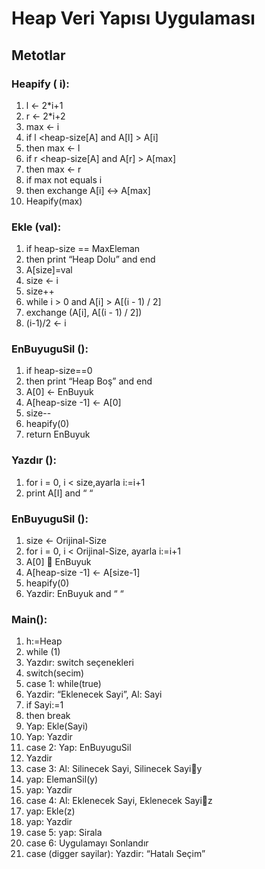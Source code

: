 # Heap Veri Yapısı Uygulaması
 
## Metotlar

### Heapify ( i):
1. l <- 2*i+1
2. r <- 2*i+2
3. max <- i
4. if l <heap-size[A] and A[l] > A[i]
5. then max <- l
6. if r <heap-size[A] and A[r] > A[max]
7. then max <- r
8. if max not equals i
9. then exchange A[i] <-> A[max]
10. Heapify(max)

### Ekle (val):
1. if heap-size == MaxEleman
2. then print “Heap Dolu” and end
3. A[size]=val
4. size <- i
5. size++
6. while i > 0 and A[i] > A[(i - 1) / 2]
7. exchange (A[i], A[(i - 1) / 2])
8. (i-1)/2 <- i

### EnBuyuguSil ():
1. if heap-size==0
2. then print “Heap Boş” and end
3. A[0] <- EnBuyuk
4. A[heap-size -1] <- A[0]
5. size--
6. heapify(0)
7. return EnBuyuk

### Yazdır ():
1. for i = 0, i < size,ayarla i:=i+1
2. print A[I] and “ “

### EnBuyuguSil ():
1. size <- Orijinal-Size
2. for i = 0, i < Orijinal-Size, ayarla i:=i+1
3. A[0]  EnBuyuk
4. A[heap-size -1] <- A[size-1]
5. heapify(0)
6. Yazdir: EnBuyuk and “ “

### Main():
1. h:=Heap
2. while (1)
3. Yazdır: switch seçenekleri
4. switch(secim)
5. case 1: while(true)
6. Yazdir: “Eklenecek Sayi”, Al: Sayi
7. if Sayi:=1
8. then break
9. Yap: Ekle(Sayi)
10. Yap: Yazdir
11. case 2: Yap: EnBuyuguSil
12. Yazdir
13. case 3: Al: Silinecek Sayi, Silinecek Sayiy
14. yap: ElemanSil(y)
15. yap: Yazdir
16. case 4: Al: Eklenecek Sayi, Eklenecek Sayiz
17. yap: Ekle(z)
18. yap: Yazdir
19. case 5: yap: Sirala
20. case 6: Uygulamayı Sonlandır
21. case (digger sayilar): Yazdir: “Hatalı Seçim”
